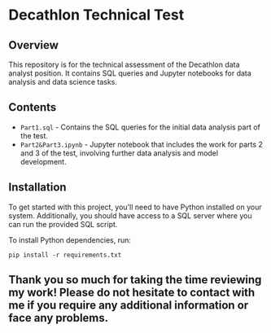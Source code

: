 # Decathlon Technical Test

## Overview

This repository is for the technical assessment of the Decathlon data analyst position. It contains SQL queries and Jupyter notebooks for data analysis and data science tasks.

## Contents

- `Part1.sql` - Contains the SQL queries for the initial data analysis part of the test.
- `Part2&Part3.ipynb` - Jupyter notebook that includes the work for parts 2 and 3 of the test, involving further data analysis and model development.

## Installation

To get started with this project, you'll need to have Python installed on your system. Additionally, you should have access to a SQL server where you can run the provided SQL script.

To install Python dependencies, run:

```
pip install -r requirements.txt
```

## Thank you so much for taking the time reviewing my work! Please do not hesitate to contact with me if you require any additional information or face any problems.
